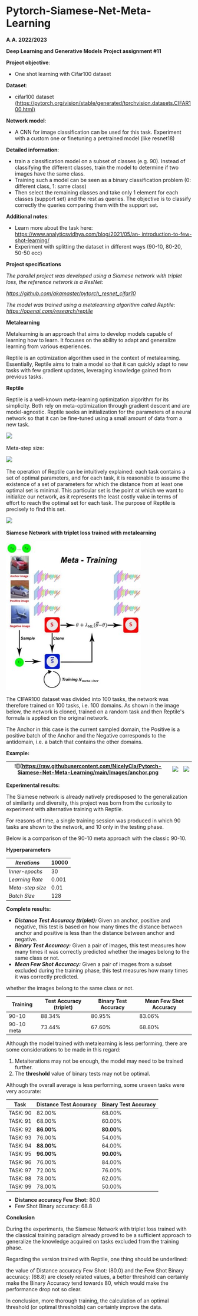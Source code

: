 # Pytorch-Siamese-Net-Meta-Learning
﻿**A.A. 2022/2023**  

**Deep Learning and Generative Models**  **Project assignment #11** 

**Project objective**:   

- One shot learning with Cifar100 dataset

**Dataset**:   

- cifar100 dataset [(https://pytorch.org/vision/stable/generated/torchvision.datasets.CIFAR100.html)](https://pytorch.org/vision/stable/generated/torchvision.datasets.CIFAR100.html)  

**Network model**:   

- A CNN for image classification can be used for this task. Experiment with a custom one or finetuning a pretrained model (like resnet18) 

**Detailed information**:   

- train a classification model on a subset of classes (e.g. 90). Instead of classifying the different classes, train the model to determine if two images have the same class.
- Training such a model can be seen as a binary classification problem (0: different class, 1: same class)
- Then select the remaining classes and take only 1 element for each classes (support set) and the rest as queries. The objective is to classify correctly the queries comparing them with the support set.  

**Additional notes**:  

- Learn more about the task here:[ https://www.analyticsvidhya.com/blog/2021/05/an- introduction-to-few-shot-learning/ ](https://www.analyticsvidhya.com/blog/2021/05/an-introduction-to-few-shot-learning/)
- Experiment with splitting the dataset in different ways (90-10, 80-20, 50-50 ecc)

**Project specifications** 

*The parallel project was developed using a Siamese network with triplet loss, the reference network is a ResNet:* 

[*https://github.com/akamaster/pytorch_resnet_cifar10* ](https://github.com/akamaster/pytorch_resnet_cifar10)

*The model was trained using a metalearning algorithm called Reptile: https://openai.com/research/reptile* 

**Metalearning** 

Metalearning is an approach that aims to develop models capable of learning how to learn. It focuses on the ability to adapt and generalize learning from various experiences. 

Reptile is an optimization algorithm used in the context of metalearning. Essentially, Reptile aims to train a model so that it can quickly adapt to new tasks with few gradient updates, leveraging knowledge gained from previous tasks. 

**Reptile**

Reptile is a well-known meta-learning optimization algorithm for its simplicity. Both rely on meta-optimization through gradient descent and are model-agnostic. Reptile seeks an initialization for the parameters of a neural network so that it can be fine-tuned using a small amount of data from a new task.  

![](https://raw.githubusercontent.com/NicelyCla/Pytorch-Siamese-Net-Meta-Learning/main/Images/reptile1.png)

Meta-step size: 

![](https://raw.githubusercontent.com/NicelyCla/Pytorch-Siamese-Net-Meta-Learning/main/Images/reptile2.png)

The operation of Reptile can be intuitively explained: each task contains a set of optimal parameters, and for each task, it is reasonable to assume the existence of a set of parameters for which the distance from at least one optimal set is minimal. This particular set is the point at which we want to initialize our network, as it represents the least costly value in terms of effort to reach the optimal set for each task. The purpose of Reptile is precisely to find this set. 

![](https://raw.githubusercontent.com/NicelyCla/Pytorch-Siamese-Net-Meta-Learning/main/Images/reptile3.png)

**Siamese Network with triplet loss trained with metalearning** 

![](https://raw.githubusercontent.com/NicelyCla/Pytorch-Siamese-Net-Meta-Learning/main/Images/metatraining.jpeg)

The CIFAR100 dataset was divided into 100 tasks, the network was therefore trained on 100 tasks, i.e. 100 domains. As shown in the image below, the network is cloned, trained on a random task and then Reptile's formula is applied on the original network. 

The Anchor in this case is the current sampled domain, the Positive is a positive batch of the Anchor and the Negative corresponds to the antidomain, i.e. a batch that contains the other domains. 

**Example:** 

|![](https://raw.githubusercontent.com/NicelyCla/Pytorch-Siamese-Net-Meta-Learning/main/Images/anchor.png|![](https://raw.githubusercontent.com/NicelyCla/Pytorch-Siamese-Net-Meta-Learning/main/Images/positive.png)|![](https://raw.githubusercontent.com/NicelyCla/Pytorch-Siamese-Net-Meta-Learning/main/Images/negative.png)|
| - | - | - |

**Experimental results:** 

The Siamese network is already natively predisposed to the generalization of similarity and diversity, this project was born from the curiosity to experiment with alternative training with Reptile. 

For reasons of time, a single training session was produced in which 90 tasks are shown to the network, and 10 only in the testing phase. 

Below is a comparison of the 90-10 meta approach with the classic 90-10. 

**Hyperparameters** 

|*Iterations* |10000 |
| - | - |
|*Inner-epochs* |30 |
|*Learning Rate* |0\.001 |
|*Meta-step size* |0\.01 |
|*Batch Size* |128 |

**Complete results:** 

- ***Distance Test Accuracy (triplet):*** Given an anchor, positive and negative, this test is based on how many times the distance between anchor and positive is less than the distance between anchor and negative.
- ***Binary Test Accuracy:*** Given a pair of images, this test measures how many times it was correctly predicted whether the images belong to the same class or not.
- ***Mean Few Shot Accuracy:*** Given a pair of images from a subset excluded during the training phase, this test measures how many times it was correctly predicted.

whether the images belong to the same class or not.

|**Training** |**Test Accuracy (triplet)** |**Binary Test Accuracy** |**Mean Few Shot Accuracy** |
| - | - | - | - |
|90-10 |88\.34% |80\.95% |83\.06% |
|90-10 meta |73\.44% |67\.60% |68\.80% |

Although the model trained with metalearning is less performing, there are some considerations to be made in this regard: 

1. Metaiterations may not be enough, the model may need to be trained further. 
1. The **threshold** value of binary tests may not be optimal. 

Although the overall average is less performing, some unseen tasks were very accurate: 

| Task  | Distance Test Accuracy | Binary Test Accuracy |
|-------|------------------------|----------------------|
| TASK: 90  | 82.00%                | 68.00%               |
| TASK: 91  | 68.00%                | 60.00%               |
| TASK: 92  | **86.00%**            | **80.00%**           |
| TASK: 93  | 76.00%                | 54.00%               |
| TASK: 94  | **88.00%**            | 64.00%               |
| TASK: 95  | **96.00%**            | **90.00%**           |
| TASK: 96  | 76.00%                | 84.00%               |
| TASK: 97  | 72.00%                | 76.00%               |
| TASK: 98  | 78.00%                | 62.00%               |
| TASK: 99  | 78.00%                | 50.00%               |

- **Distance accuracy Few Shot:** 80.0
- Few Shot Binary accuracy: 68.8

**Conclusion** 

During the experiments, the Siamese Network with triplet loss trained with the classical training paradigm already proved to be a sufficient approach to generalize the knowledge acquired on tasks excluded from the training phase. 

Regarding the version trained with Reptile, one thing should be underlined: 

the value of Distance accuracy Few Shot: (80.0) and the Few Shot Binary accuracy: (68.8) are closely related values, a better threshold can certainly make the Binary Accuracy tend towards 80, which would make the performance drop not so clear. 

In conclusion, more thorough training, the calculation of an optimal threshold (or optimal thresholds) can certainly improve the data. 

